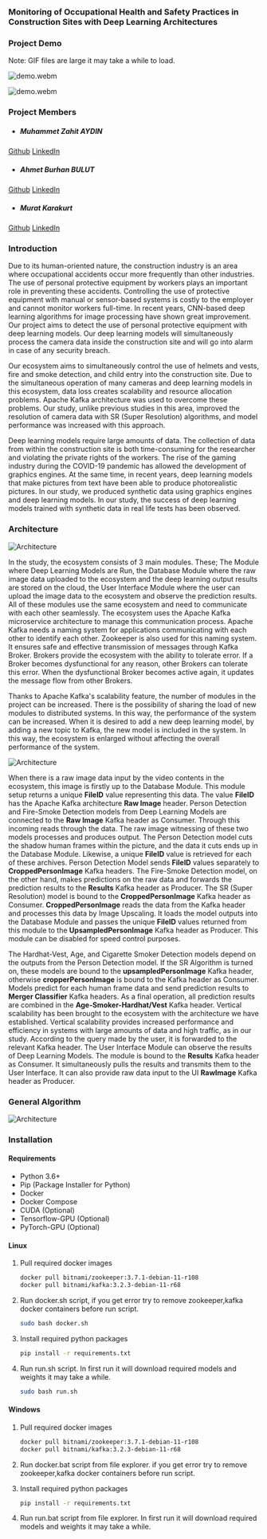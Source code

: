 ### Monitoring of Occupational Health and Safety Practices in Construction Sites with Deep Learning Architectures

### Project Demo

Note: GIF files are large it may take a while to load.

![demo.webm](./Proje%20Mimarisi/demo1.gif)

![demo.webm](./Proje%20Mimarisi/demo2.gif)

### Project Members

- ##### Muhammet Zahit AYDIN

[Github](https://github.com/muhammedzahit)
[LinkedIn](https://www.linkedin.com/in/muhammed-zahid-ayd%C4%B1n-14620319a/)

- ##### Ahmet Burhan BULUT

[Github](https://github.com/burhanbulut)
[LinkedIn](https://www.linkedin.com/in/aburhanbulut/)

- ##### Murat Karakurt

[Github](https://github.com/mrtkrkrt)
[LinkedIn](https://www.linkedin.com/in/murat-karakurt-5b422119a/)

### Introduction

Due to its human-oriented nature, the construction industry is an area where occupational accidents occur more frequently than other industries. The use of personal protective equipment by workers plays an important role in preventing these accidents. Controlling the use of protective equipment with manual or sensor-based systems is costly to the employer and cannot monitor workers full-time. In recent years, CNN-based deep learning algorithms for image processing have shown great improvement. Our project aims to detect the use of personal protective equipment with deep learning models. Our deep learning models will simultaneously process the camera data inside the construction site and will go into alarm in case of any security breach.

Our ecosystem aims to simultaneously control the use of helmets and vests, fire and smoke detection, and child entry into the construction site. Due to the simultaneous operation of many cameras and deep learning models in this ecosystem, data loss creates scalability and resource allocation problems. Apache Kafka architecture was used to overcome these problems. Our study, unlike previous studies in this area, improved the resolution of camera data with SR (Super Resolution) algorithms, and model performance was increased with this approach.

Deep learning models require large amounts of data. The collection of data from within the construction site is both time-consuming for the researcher and violating the private rights of the workers. The rise of the gaming industry during the COVID-19 pandemic has allowed the development of graphics engines. At the same time, in recent years, deep learning models that make pictures from text have been able to produce photorealistic pictures. In our study, we produced synthetic data using graphics engines and deep learning models. In our study, the success of deep learning models trained with synthetic data in real life tests has been observed.

### Architecture

![Architecture](./Proje%20Mimarisi/resimler/architecture_w_2.png)

In the study, the ecosystem consists of 3 main modules. These; The Module where Deep Learning Models are Run, the Database Module where the raw image data uploaded to the ecosystem and the deep learning output results are stored on the cloud, the User Interface Module where the user can upload the image data to the ecosystem and observe the prediction results. All of these modules use the same ecosystem and need to communicate with each other seamlessly. The ecosystem uses the Apache Kafka microservice architecture to manage this communication process. Apache Kafka needs a naming system for applications communicating with each other to identify each other. Zookeeper is also used for this naming system. It ensures safe and effective transmission of messages through Kafka Broker. Brokers provide the ecosystem with the ability to tolerate error. If a Broker becomes dysfunctional for any reason, other Brokers can tolerate this error. When the dysfunctional Broker becomes active again, it updates the message flow from other Brokers. 

Thanks to Apache Kafka's scalability feature, the number of modules in the project can be increased. There is the possibility of sharing the load of new modules to distributed systems. In this way, the performance of the system can be increased. When it is desired to add a new deep learning model, by adding a new topic to Kafka, the new model is included in the system. In this way, the ecosystem is enlarged without affecting the overall performance of the system.

![Architecture](./Proje%20Mimarisi/resimler/architecture_w_1.png)

When there is a raw image data input by the video contents in the ecosystem, this image is firstly up to the Database Module. This module setup returns a unique <b>FileID</b> value representing this data. The value <b>FileID</b> has the Apache Kafka architecture <b>Raw Image</b> header.
Person Detection and Fire-Smoke Detection models from Deep Learning Models are connected to the <b>Raw Image</b> Kafka header as Consumer. Through this incoming reads through the data. The raw image witnessing of these two models processes and produces output. The Person Detection model cuts the shadow human frames within the picture, and the data it cuts ends up in the Database Module. Likewise, a unique <b>FileID</b> value is retrieved for each of these archives. Person Detection Model sends <b>FileID</b> values separately to <b>CroppedPersonImage</b> Kafka headers. The Fire-Smoke Detection model, on the other hand, makes predictions on the raw data and forwards the prediction results to the <b>Results</b> Kafka header as Producer.
The SR (Super Resolution) model is bound to the <b>CroppedPersonImage</b> Kafka header as Consumer. <b>CroppedPersonImage</b> reads the data from the Kafka header and processes this data by Image Upscaling. It loads the model outputs into the Database Module and passes the unique <b>FileID</b> values returned from this module to the <b>UpsampledPersonImage</b> Kafka header as Producer. This module can be disabled for speed control purposes.

The Hardhat-Vest, Age, and Cigarette Smoker Detection models depend on the outputs from the Person Detection model. If the SR Algorithm is turned on, these models are bound to the <b>upsampledPersonImage</b> Kafka header, otherwise <b>cropperPersonImage</b> is bound to the Kafka header as Consumer. Models predict for each human frame data and send prediction results to <b>Merger Classifier</b> Kafka headers. As a final operation, all prediction results are combined in the <b>Age-Smoker-Hardhat/Vest</b> Kafka header. Vertical scalability has been brought to the ecosystem with the architecture we have established. Vertical scalability provides increased performance and efficiency in systems with large amounts of data and high traffic, as in our study. According to the query made by the user, it is forwarded to the relevant Kafka header. 
The User Interface Module can observe the results of Deep Learning Models. The module is bound to the <b>Results</b> Kafka header as Consumer. It simultaneously pulls the results and transmits them to the User Interface. It can also provide raw data input to the UI <b>RawImage</b> Kafka header as Producer.

### General Algorithm

![Architecture](./Proje%20Mimarisi/resimler/general_algorithm.png)

### Installation

#### Requirements

- Python 3.6+
- Pip (Package Installer for Python)
- Docker
- Docker Compose
- CUDA (Optional)
- Tensorflow-GPU (Optional)
- PyTorch-GPU (Optional)

#### Linux

1. Pull required docker images

    ```bash
    docker pull bitnami/zookeeper:3.7.1-debian-11-r108
    docker pull bitnami/kafka:3.2.3-debian-11-r68
    ```

2. Run docker.sh script, if you get error try to remove zookeeper,kafka docker containers before run script.

    ```bash
    sudo bash docker.sh
    ```

3. Install required python packages

    ```bash
    pip install -r requirements.txt
    ```

4. Run run.sh script. In first run it will download required models and weights it may take a while.

    ```bash
    sudo bash run.sh
    ```

#### Windows

1. Pull required docker images

    ```bash
    docker pull bitnami/zookeeper:3.7.1-debian-11-r108
    docker pull bitnami/kafka:3.2.3-debian-11-r68
    ```
2. Run docker.bat script from file explorer. if you get error try to remove zookeeper,kafka docker containers before run script.

3. Install required python packages

    ```bash
    pip install -r requirements.txt
    ```
4. Run run.bat script from file explorer. In first run it will download required models and weights it may take a while.

